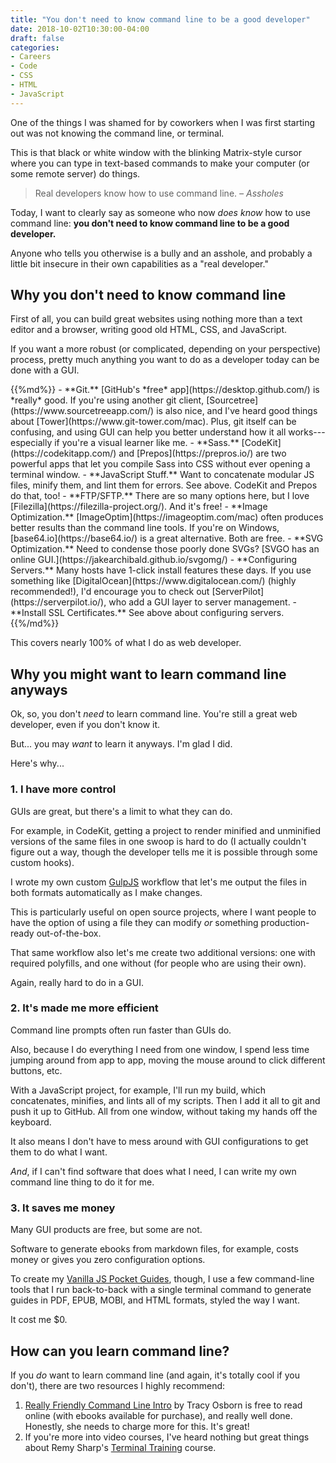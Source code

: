 ```yaml
---
title: "You don't need to know command line to be a good developer"
date: 2018-10-02T10:30:00-04:00
draft: false
categories:
- Careers
- Code
- CSS
- HTML
- JavaScript
---
```


One of the things I was shamed for by coworkers when I was first starting out was not knowing the command line, or terminal.

This is that black or white window with the blinking Matrix-style cursor where you can type in text-based commands to make your computer (or some remote server) do things.

> Real developers know how to use command line.
> <cite>&ndash; Assholes</cite>

Today, I want to clearly say as someone who now *does know* how to use command line: **you don't need to know command line to be a good developer.**

Anyone who tells you otherwise is a bully and an asshole, and probably a little bit insecure in their own capabilities as a "real developer."

## Why you don't need to know command line

First of all, you can build great websites using nothing more than a text editor and a browser, writing good old HTML, CSS, and JavaScript.

If you want a more robust (or complicated, depending on your perspective) process, pretty much anything you want to do as a developer today can be done with a GUI.

<div class="list-spaced">
{{%md%}}
- **Git.** [GitHub's *free* app](https://desktop.github.com/) is *really* good. If you're using another git client, [Sourcetree](https://www.sourcetreeapp.com/) is also nice, and I've heard good things about [Tower](https://www.git-tower.com/mac). Plus, git itself can be confusing, and using GUI can help you better understand how it all works---especially if you're a visual learner like me.
- **Sass.** [CodeKit](https://codekitapp.com/) and [Prepos](https://prepros.io/) are two powerful apps that let you compile Sass into CSS without ever opening a terminal window.
- **JavaScript Stuff.** Want to concatenate modular JS files, minify them, and lint them for errors. See above. CodeKit and Prepos do that, too!
- **FTP/SFTP.** There are so many options here, but I love [Filezilla](https://filezilla-project.org/). And it's free!
- **Image Optimization.** [ImageOptim](https://imageoptim.com/mac) often produces better results than the command line tools. If you're on Windows, [base64.io](https://base64.io/) is a great alternative. Both are free.
- **SVG Optimization.** Need to condense those poorly done SVGs? [SVGO has an online GUI.](https://jakearchibald.github.io/svgomg/)
- **Configuring Servers.** Many hosts have 1-click install features these days. If you use something like [DigitalOcean](https://www.digitalocean.com/) (highly recommended!), I'd encourage you to check out [ServerPilot](https://serverpilot.io/), who add a GUI layer to server management.
- **Install SSL Certificates.** See above about configuring servers.
{{%/md%}}
</div>

This covers nearly 100% of what I do as web developer.

## Why you might want to learn command line anyways

Ok, so, you don't *need* to learn command line. You're still a great web developer, even if you don't know it.

But... you may *want* to learn it anyways. I'm glad I did.

Here's why...

### 1. I have more control

GUIs are great, but there's a limit to what they can do.

For example, in CodeKit, getting a project to render minified and unminified versions of the same files in one swoop is hard to do (I actually couldn't figure out a way, though the developer tells me it is possible through some custom hooks).

I wrote my own custom [GulpJS](https://gulpjs.com/) workflow that let's me output the files in both formats automatically as I make changes.

This is particularly useful on open source projects, where I want people to have the option of using a file they can modify *or* something production-ready out-of-the-box.

That same workflow also let's me create two additional versions: one with required polyfills, and one without (for people who are using their own).

Again, really hard to do in a GUI.

### 2. It's made me more efficient

Command line prompts often run faster than GUIs do.

Also, because I do everything I need from one window, I spend less time jumping around from app to app, moving the mouse around to click different buttons, etc.

With a JavaScript project, for example, I'll run my build, which concatenates, minifies, and lints all of my scripts. Then I add it all to git and push it up to GitHub. All from one window, without taking my hands off the keyboard.

It also means I don't have to mess around with GUI configurations to get them to do what I want.

*And*, if I can't find software that does what I need, I can write my own command line thing to do it for me.

### 3. It saves me money

Many GUI products are free, but some are not.

Software to generate ebooks from markdown files, for example, costs money or gives you zero configuration options.

To create my [Vanilla JS Pocket Guides](https://vanillajsguides.com), though, I use a few command-line tools that I run back-to-back with a single terminal command to generate guides in PDF, EPUB, MOBI, and HTML formats, styled the way I want.

It cost me $0.

## How can you learn command line?

If you *do* want to learn command line (and again, it's totally cool if you don't), there are two resources I highly recommend:

1. [Really Friendly Command Line Intro](https://hellowebbooks.com/learn-command-line/) by Tracy Osborn is free to read online (with ebooks available for purchase), and really well done. Honestly, she needs to charge more for this. It's great!
2. If you're more into video courses, I've heard nothing but great things about Remy Sharp's [Terminal Training](https://terminal.training/) course.